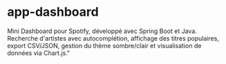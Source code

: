# app-dashboard
 Mini Dashboard pour Spotify, développé avec Spring Boot et Java. Recherche d'artistes avec autocomplétion, affichage des titres populaires, export CSV/JSON, gestion du thème sombre/clair et visualisation de données via Chart.js."
